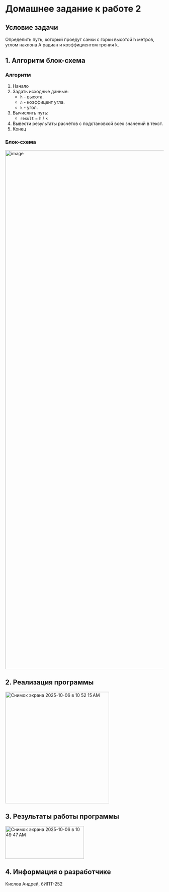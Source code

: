 # Домашнее задание к работе 2 #
## Условие задачи ##
Определить путь, который проедут санки с горки высотой h метров, углом наклона А радиан и коэффициентом трения k.
## 1. Алгоритм блок-схема ##
### Алгоритм ###
1. Начало
2. Задать исходные данные:
   * ``` h ``` - высота.
   * ``` л ``` - коэффицент угла.
   * ``` k ``` - угол.
3. Вычислить путь:
   * ``` result ``` = ``` h ``` / ``` k ```
4. Вывести результаты расчётов с подстановкой всех значений в текст.
5. Конец
### Блок-схема ###
<img width="568" height="1648" alt="image" src="https://github.com/user-attachments/assets/0e25f4cc-7afb-405b-b8f4-109af9ddb836" />


## 2. Реализация программы ##
<img width="330" height="354" alt="Снимок экрана 2025-10-06 в 10 52 15 AM" src="https://github.com/user-attachments/assets/5e04b092-e9eb-4e1c-b108-32d58d551e4f" />


## 3. Результаты работы программы ##
<img width="250" height="104" alt="Снимок экрана 2025-10-06 в 10 49 47 AM" src="https://github.com/user-attachments/assets/7e0a8465-ab8f-4c22-8d56-2c20b0ea532f" />

## 4. Информация о разработчике ##
Кислов Андрей, бИПТ-252
